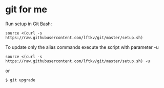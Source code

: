 # git for me

Run setup in Git Bash:

```
source <(curl -s https://raw.githubusercontent.com/lftkv/git/master/setup.sh)
```

To update only the alias commands execute the script with parameter -u

```
source <(curl -s https://raw.githubusercontent.com/lftkv/git/master/setup.sh) -u
```
or
```
$ git upgrade
```
